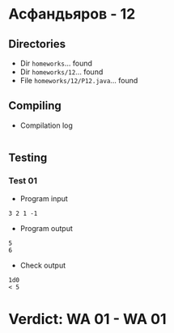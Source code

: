 # Асфандьяров - 12
## Directories
- Dir `homeworks`... found
- Dir `homeworks/12`... found
- File `homeworks/12/P12.java`... found
## Compiling
- Compilation log
```

```
## Testing
### Test 01
- Program input
```
3 2 1 -1

```
- Program output
```
5
6

```
- Check output
```
1d0
< 5

```
# Verdict: **WA 01** - WA 01
